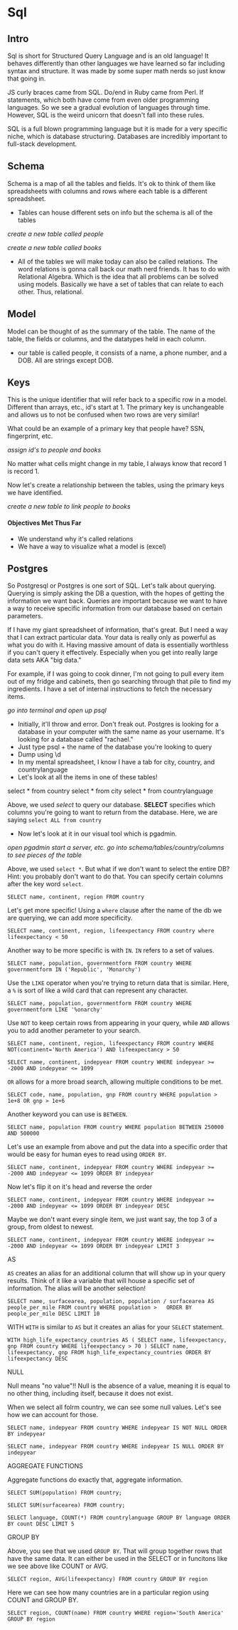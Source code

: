 # Sql

## Intro

Sql is short for Structured Query Language and is an old language! It behaves differently than other languages we have learned so far including syntax and structure. It was made by some super math nerds so just know that going in.

JS curly braces came from SQL. Do/end in Ruby came from Perl. If statements, which both have come from even older programming languages. So we see a gradual evolution of languages through time. However, SQL is the weird unicorn that doesn't fall into these rules.

SQL is a full blown programming language but it is made for a very specific niche, which is database structuring. Databases are incredibly important to full-stack development.

## Schema
Schema is a map of all the tables and fields. It's ok to think of them like spreadsheets with columns and rows where each table is a different spreadsheet.
- Tables can house different sets on info but the schema is all of the tables

_create a new table called people_

_create a new table called books_

- All of the tables we will make today can also be called relations. The word relations is gonna call back our math nerd friends. It has to do with Relational Algebra. Which is the idea that all problems can be solved using models. Basically we have a set of tables that can relate to each other. Thus, relational.

## Model
Model can be thought of as the summary of the table. The name of the table, the fields or columns, and the datatypes held in each column.

- our table is called people, it consists of a name, a phone number, and a DOB. All are strings except DOB.

## Keys
This is the unique identifier that will refer back to a specific row in a model. Different than arrays, etc., id's start at 1. The primary key is unchangeable and allows us to not be confused when two rows are very similar!

What could be an example of a primary key that people have? SSN, fingerprint, etc.

_assign id's to people and books_

No matter what cells might change in my table, I always know that record 1 is record 1.

Now let's create a relationship between the tables, using the primary keys we have identified.

_create a new table to link people to books_

#### Objectives Met Thus Far

- We understand why it's called relations
- We have a way to visualize what a model is (excel)

## Postgres

So Postgresql or Postgres is one sort of SQL. Let's talk about querying. Querying is simply asking the DB a question, with the hopes of getting the information we want back. Queries are important because we want to have a way to receive specific information from our database based on certain parameters.

If I have my giant spreadsheet of information, that's great. But I need a way that I can extract particular data. Your data is really only as powerful as what you do with it. Having massive amount of data is essentially worthless if you can't query it effectively. Especially when you get into really large data sets AKA "big data."

For example, if I was going to cook dinner, I'm not going to pull every item out of my fridge and cabinets, then go searching through that pile to find my ingredients. I have a set of internal instructions to fetch the necessary items.

_go into terminal and open up psql_

- Initially, it'll throw and error. Don't freak out. Postgres is looking for a database in your computer with the same name as your username. It's looking for a database called "rachael."
- Just type psql + the name of the database you're looking to query
- Dump using \d
- In my mental spreadsheet, I know I have a tab for city, country, and countrylanguage
- Let's look at all the items in one of these tables!

select * from country
select * from city
select * from countrylanguage

Above, we used _select_ to query our database. **SELECT** specifies which columns you're going to want to return from the database. Here, we are saying `select ALL from country`

- Now let's look at it in our visual tool which is pgadmin.

_open pgadmin_
_start a server, etc._
_go into schema/tables/country/columns to see pieces of the table_

Above, we used `select *`. But what if we don't want to select the entire DB? Hint: you probably don't want to do that. You can specify certain columns after the key word `select`.

`SELECT name, continent, region
FROM country`

Let's get more specific! Using a `where` clause after the name of the db we are querying, we can add more specificity.

`SELECT name, continent, region, lifeexpectancy
FROM country
where lifeexpectancy < 50`

Another way to be more specific is with `IN`. `IN` refers to a set of values.

`SELECT name, population, governmentform
FROM country
WHERE governmentform
IN ('Republic', 'Monarchy')`

Use the `LIKE` operator when you're trying to return data that is similar. Here, a `%` is sort of like a wild card that can represent any character.

`SELECT name, population, governmentform
FROM country
WHERE governmentform
LIKE '%onarchy'`

Use `NOT` to keep certain rows from appearing in your query, while `AND` allows you to add another perameter to your search.

`SELECT name, continent, region, lifeexpectancy
FROM country
WHERE
NOT(continent='North America')
AND lifeexpectancy > 50`

`SELECT name, continent, indepyear
FROM country
WHERE indepyear >= -2000
AND indepyear <= 1099`

`OR` allows for a more broad search, allowing multiple conditions to be met.

`SELECT code, name, population, gnp
FROM country
WHERE population > 1e+8
OR gnp > 1e+6`

Another keyword you can use is `BETWEEN`.

`SELECT name, population
FROM country
WHERE population
BETWEEN 250000
AND 500000`

Let's use an example from above and put the data into a specific order that would be easy for human eyes to read using `ORDER BY`.

`SELECT name, continent, indepyear
FROM country
WHERE indepyear >= -2000
AND indepyear <= 1099
ORDER BY indepyear`

Now let's flip it on it's head and reverse the order

`SELECT name, continent, indepyear
FROM country
WHERE indepyear >= -2000
AND indepyear <= 1099
ORDER BY indepyear DESC`

Maybe we don't want every single item, we just want say, the top 3 of a group, from oldest to newest.

`SELECT name, continent, indepyear
FROM country
WHERE indepyear >= -2000
AND indepyear <= 1099
ORDER BY indepyear
LIMIT 3`

AS

`AS` creates an alias for an additional column that will show up in your query results.
Think of it like a variable that will house a specific set of information. The alias will be another selection!

`SELECT name, surfacearea, population,
population / surfacearea AS people_per_mile
FROM country
WHERE population >  
ORDER BY people_per_mile DESC
LIMIT 10`

WITH
`WITH` is similar to `AS` but it creates an alias for your `SELECT` statement.

`WITH high_life_expectancy_countries AS (
  SELECT name, lifeexpectancy, gnp
  FROM country
  WHERE lifeexpectancy > 70
  )
SELECT name, lifeexpectancy, gnp
FROM high_life_expectancy_countries
ORDER BY lifeexpectancy DESC`

NULL

Null means "no value"!! Null is the absence of a value, meaning it is equal to no other thing, including itself, because it does not exist.

When we select all folrm country, we can see some null values. Let's see how we can account for those.

`SELECT name, indepyear
FROM country
WHERE indepyear IS NOT NULL
ORDER BY indepyear`

`SELECT name, indepyear
FROM country
WHERE indepyear IS NULL
ORDER BY indepyear`

AGGREGATE FUNCTIONS

Aggregate functions do exactly that, aggregate information.

`SELECT SUM(population)
FROM country;`

`SELECT SUM(surfacearea)
FROM country;`

`SELECT language, COUNT(*)
FROM countrylanguage
GROUP BY language
ORDER BY count DESC
LIMIT 5`

GROUP BY

Above, you see that we used `GROUP BY`. That will group together rows that have the same data. It can either be used in the SELECT or in funcitons like we see above like COUNT or AVG.

`SELECT region, AVG(lifeexpectancy)
FROM country
GROUP BY region`

Here we can see how many countries are in a particular region using COUNT and GROUP BY.

`SELECT region, COUNT(name)
FROM country
WHERE region='South America'
GROUP BY region`
